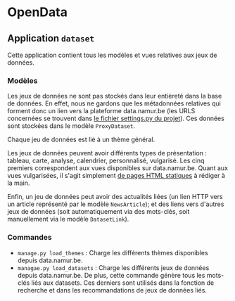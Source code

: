 # OpenData

## Application `dataset`

Cette application contient tous les modèles et vues relatives aux jeux de données.

### Modèles

Les jeux de données ne sont pas stockés dans leur entièreté dans la base de données. En effet, nous ne gardons que les métadonnées relatives qui forment donc un lien vers la plateforme data.namur.be (les URLS concernées se trouvent dans [le fichier settings.py du projet](../open_data/settings.py)). Ces données sont stockées dans le modèle `ProxyDataset`.

Chaque jeu de données est lié à un thème général.

Les jeux de données peuvent avoir différents types de présentation : tableau, carte, analyse, calendrier, personnalisé, vulgarisé. Les cinq premiers correspondent aux vues disponibles sur data.namur.be. Quant aux vues vulgarisées, il s'agit simplement [de pages HTML statiques](templates/popularized) à rédiger à la main.

Enfin, un jeu de données peut avoir des actualités liées (un lien HTTP vers un article représenté par le modèle `NewsArticle`); et des liens vers d'autres jeux de données (soit automatiquement via des mots-clés, soit manuellement via le modèle `DatasetLink`).

### Commandes

* `manage.py load_themes` : Charge les différents thèmes disponibles depuis data.namur.be.
* `managae.py load_datasets` : Charge les différents jeux de données depuis data.namur.be. De plus, cette commande génère tous les mots-clés liés aux datasets. Ces derniers sont utilisés dans la fonction de recherche et dans les recommandations de jeux de données liés.
